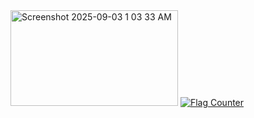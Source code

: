 <img width="268" height="153" alt="Screenshot 2025-09-03 1 03 33 AM" src="https://github.com/user-attachments/assets/d9701e58-2d6a-44e9-9ac0-2d6a6e9c6ef4" />
<a href="https://info.flagcounter.com/pyz8"><img src="https://s01.flagcounter.com/count2/pyz8/bg_FFFFFF/txt_000000/border_CCCCCC/columns_2/maxflags_10/viewers_0/labels_0/pageviews_0/flags_0/percent_0/" alt="Flag Counter" border="0"></a>
